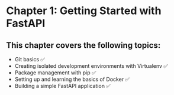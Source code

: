 
# Chapter 1: Getting Started with FastAPI

## This chapter covers the following topics:
- Git basics ✅
- Creating isolated development environments with Virtualenv ✅
- Package management with pip ✅
- Setting up and learning the basics of Docker ✅
- Building a simple FastAPI application ✅